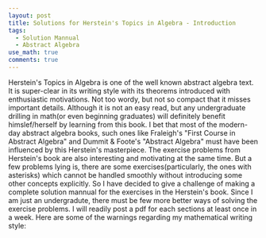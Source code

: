 ```yaml
---
layout: post
title: Solutions for Herstein's Topics in Algebra - Introduction
tags:
  - Solution Mannual
  - Abstract Algebra
use_math: true
comments: true
---
```


Herstein's Topics in Algebra is one of the well known abstract algebra text. It is super-clear in its writing style with its theorems introduced with enthusiastic motivations. Not too wordy, but not so compact that it misses important details. Although it is not an easy read, but any undergraduate drilling in math(or even beginning graduates) will definitely benefit himslef/herself by learning from this book. I bet that most of the modern-day abstract algebra books, such ones like Fraleigh's "First Course in Abstract Algebra" and Dummit & Foote's "Abstract Algebra" must have been influenced by this Herstein's masterpiece. The exercise problems from Herstein's book are also interesting and motivating at the same time. But a few problems lying is, there are some exercises(particularly, the ones with asterisks) which cannot be handled smoothly without introducing some other concepts explicitly. So I have decided to give a challenge of making a complete solution mannual for the exercises in the Herstein's book. Since I am just an undergradute, there must be few more better ways of solving the exercise problems. I will readily post a pdf for each sections at least once in a week. Here are some of the warnings regarding my mathematical writing style:



